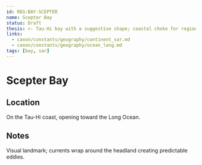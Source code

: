 ```yaml
---
id: REG:BAY-SCEPTER
name: Scepter Bay
status: Draft
thesis: >- Tau-Hi bay with a suggestive shape; coastal choke for regional trade.
links:
  - canon/constants/geography/continent_sar.md
  - canon/constants/geography/ocean_long.md
tags: [bay, sar]
---
```


# Scepter Bay

## Location
On the Tau-Hi coast, opening toward the Long Ocean.

## Notes
Visual landmark; currents wrap around the headland creating predictable eddies.
